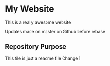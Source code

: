# My Website
This is a really awesome website

Updates made on master on Github before rebase

## Repository Purpose

This file is just a readme file
Change 1